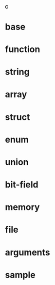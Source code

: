 #### C

# base
# function
# string
# array
# struct
# enum
# union
# bit-field
# memory
# file
# arguments
# sample

